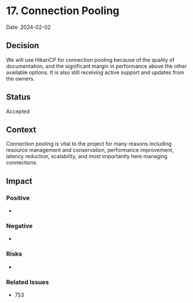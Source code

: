# 17. Connection Pooling

Date: 2024-02-02

## Decision

We will use HikariCP for connection pooling because of the quality of documentation, and the significant margin in performance above the other available options. It is also still receiving active support and updates from the owners.

## Status

Accepted

## Context
Connection pooling is vital to the project for many reasons including resource management and conservation, performance improvement, latency reduction, scalability, and most importantly here managing connections.

## Impact

### Positive

-

### Negative

-

### Risks

-

### Related Issues

- 753
